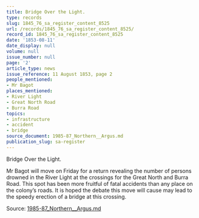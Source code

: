 ```yaml
---
title: Bridge Over the Light.
type: records
slug: 1845_76_sa_register_content_8525
url: /records/1845_76_sa_register_content_8525/
record_id: 1845_76_sa_register_content_8525
date: '1853-08-11'
date_display: null
volume: null
issue_number: null
page: '2'
article_type: news
issue_reference: 11 August 1853, page 2
people_mentioned:
- Mr Bagot
places_mentioned:
- River Light
- Great North Road
- Burra Road
topics:
- infrastructure
- accident
- bridge
source_document: 1985-87_Northern__Argus.md
publication_slug: sa-register
---
```


Bridge Over the Light.

Mr Bagot will move on Friday for a return revealing the number of persons drowned in the River Light at the crossings for the Great North and Burra Road.  This spot has been more fruitful of fatal accidents than any place on the colony’s roads.  It is hoped the debate this move will cause may lead to the speedy erection of a bridge at this crossing.

Source: [1985-87_Northern__Argus.md](/downloads/markdown/1985-87_Northern__Argus.md)
